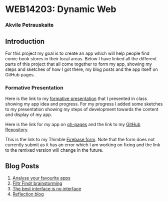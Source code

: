 # WEB14203: Dynamic Web #
### Akvile Petrauskaite ###

## Introduction ##
For this project my goal is to create an app which will help people find comic book stores in their local areas. Below I have linked all the different parts of this project that all come together to form my app, showing my steps and sketches of how I got there, my blog posts and the app itself on GitHub pages.

### Formative Presentation ###
Here is the link to my [formative presentation](http://slides.com/akvilepetrauskaite/deck-3/fullscreen "Formative Presentation") that I presented in class showing my app idea and progress. For my progress I added some sketches to my presentation showing my steps of development towards the content and display of my app.

Here is the link for my app on [gh-pages](https://aiharachan.github.io/ComicFindr/) and the link to my [GitHub Repository](https://github.com/aiharachan/ComicFindr).

This is the link to my Thimble [Firebase form](https://thimbleprojects.org/aiharachan/127440/). Note that the form does not currently submit as it has an error which I am working on fixing and the link to the remixed version will change in the future.

## Blog Posts ##
1. [Analyse your favourite apps](https://medium.com/@aihara.chan/dynamic-web-blog-1-ebf3b04456d4#.ur9awidwf)
2. [Filtr Findr brainstorming](https://medium.com/@aihara.chan/dynamic-web-blog-2-954029afcce9#.rdaxh7cpt)
3. [The best interface is no interface](https://medium.com/@aihara.chan/dynamic-web-blog-3-ef8003fcc71e#.osx8h1eve)
4. [Reflection blog](https://medium.com/@aihara.chan/dynamic-web-blog-4-9be7b62bc8b#.ohgso0b3k)